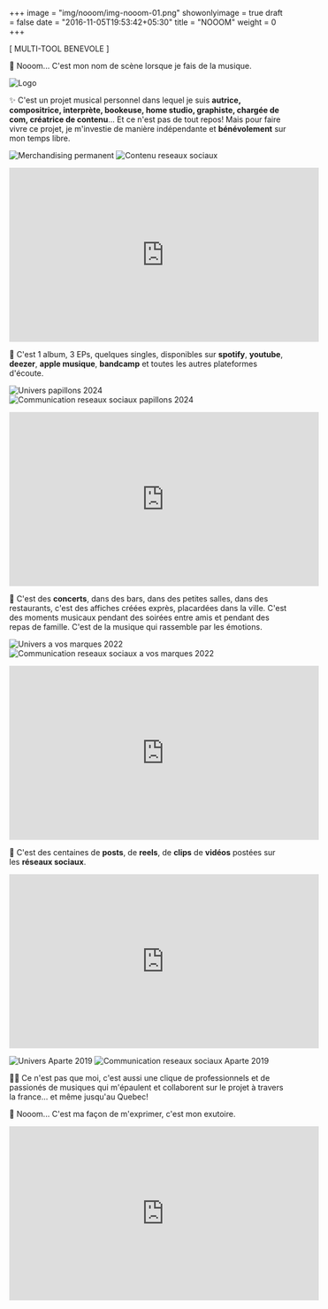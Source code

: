 +++
image = "img/nooom/img-nooom-01.png"
showonlyimage = true
draft = false
date = "2016-11-05T19:53:42+05:30"
title = "NOOOM"
weight = 0
+++


[ MULTI-TOOL BENEVOLE ]
<!--more-->

🫣 Nooom... C'est mon nom de scène lorsque je fais de la musique.


![Logo][1]

✨ C'est un projet musical personnel dans lequel je suis **autrice, compositrice, interprète, bookeuse, home studio, graphiste, chargée de com, créatrice de contenu**... Et ce n'est pas de tout repos! Mais pour faire vivre ce projet, je m'investie de manière indépendante et **bénévolement** sur mon temps libre.

![Merchandising permanent][2]
![Contenu reseaux sociaux][3]

<div class="row media-block">
    <div class="col-sm-12">
      <div class="embed-responsive embed-responsive-16by9">
        <iframe width="560" height="315" src="https://www.youtube.com/embed/IFJ2EBZKMa0?si=JQpSMOo2TGXUu4eP" title="YouTube video player" frameborder="0" allow="accelerometer; autoplay; clipboard-write; encrypted-media; gyroscope; picture-in-picture; web-share" referrerpolicy="strict-origin-when-cross-origin" allowfullscreen></iframe>
      </div>
    </div>
  </div>
</p>

📌 C'est 1 album, 3 EPs, quelques singles, disponibles sur **spotify**, **youtube**, **deezer**, **apple musique**, **bandcamp** et toutes les autres plateformes d'écoute.

![Univers papillons 2024][4]
![Communication reseaux sociaux papillons 2024][5]

<div class="row media-block">
    <div class="col-sm-12">
      <div class="embed-responsive embed-responsive-16by9">
        <iframe width="560" height="315" src="https://www.youtube.com/embed/CajTGOU-dkY?si=F-5TxfVQ6y1-55Np" title="YouTube video player" frameborder="0" allow="accelerometer; autoplay; clipboard-write; encrypted-media; gyroscope; picture-in-picture; web-share" referrerpolicy="strict-origin-when-cross-origin" allowfullscreen></iframe>
      </div>
    </div>
  </div>
</p>

🎉 C'est des **concerts**, dans des bars, dans des petites salles, dans des restaurants, c'est des affiches créées exprès, placardées dans la ville. C'est des moments musicaux pendant des soirées entre amis et pendant des repas de famille. C'est de la musique qui rassemble par les émotions.

![Univers a vos marques 2022][6]
![Communication reseaux sociaux a vos marques 2022][7]

<div class="row media-block">
    <div class="col-sm-12">
      <div class="embed-responsive embed-responsive-16by9">
        <iframe width="560" height="315" src="https://www.youtube.com/embed/HADU5Ktc8MM?si=cGOrXFsCG7tocv-7" title="YouTube video player" frameborder="0" allow="accelerometer; autoplay; clipboard-write; encrypted-media; gyroscope; picture-in-picture; web-share" referrerpolicy="strict-origin-when-cross-origin" allowfullscreen></iframe>
      </div>
    </div>
  </div>
</p>

📲 C'est des centaines de **posts**, de **reels**, de **clips** de **vidéos** postées sur les **réseaux sociaux**. 


<div class="row media-block">
    <div class="col-sm-12">
      <div class="embed-responsive embed-responsive-16by9">
        <iframe width="560" height="315" src="https://www.youtube.com/embed/7VNO_zfd6CM?si=HhW_H8ft6kG3uou4" title="YouTube video player" frameborder="0" allow="accelerometer; autoplay; clipboard-write; encrypted-media; gyroscope; picture-in-picture; web-share" referrerpolicy="strict-origin-when-cross-origin" allowfullscreen></iframe>
      </div>
    </div>
  </div>
</p>

![Univers Aparte 2019][8]
![Communication reseaux sociaux Aparte 2019][9]


👌🏻 Ce n'est pas que moi, c'est aussi une clique de professionnels et de passionés de musiques qui m'épaulent et collaborent sur le projet à travers la france... et même jusqu'au Quebec!

🌙 Nooom... C'est ma façon de m'exprimer, c'est mon exutoire. 

<div class="row media-block">
    <div class="col-sm-12">
      <div class="embed-responsive embed-responsive-16by9">
        <iframe width="560" height="315" src="https://www.youtube.com/embed/ZimUvQsSl0k?si=P0mrShxHp1lhTUnS" title="YouTube video player" frameborder="0" allow="accelerometer; autoplay; clipboard-write; encrypted-media; gyroscope; picture-in-picture; web-share" referrerpolicy="strict-origin-when-cross-origin" allowfullscreen></iframe>
      </div>
    </div>
  </div>
</p>
</p>


[1]: /img/nooom/img-nooom-01.png
[2]: /img/nooom/img-nooom-02.png
[3]: /img/nooom/img-nooom-03.png
[4]: /img/nooom/img-nooom-04.png
[5]: /img/nooom/img-nooom-05.png
[6]: /img/nooom/img-nooom-06.png
[7]: /img/nooom/img-nooom-07.png
[8]: /img/nooom/img-nooom-08.png
[9]: /img/nooom/img-nooom-09.png

